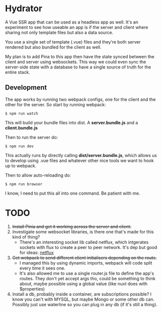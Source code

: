 # Hydrator

A Vue SSR app that can be used as a headless app as well. It's an experiment to
see how useable an app is if the server and client where sharing not only
template files but also a data source.

You use a single set of template (.vue) files and they're both server rendered
but also bundled for the client as well.

My plan is to add Pina to this app then have the state synced between the
client and server using websockets. This way we could even sync the server-side
state with a database to have a single source of truth for the entire stack.

## Development

The app works by running two webpack configs, one for the client and the other
for the server. So start by running webpack:

```
$ npm run watch
```

This will build your bundle files into dist. A **server.bundle.js** and a
**client.bundle.js** 

Then to run the server do:

```
$ npm run dev
```

This actually runs by directly calling **dist/server.bundle.js**, which allows
us to develop using .vue files and whatever other nice tools we want to hook up
to webpack.

Then to allow auto-reloading do:

```
$ npm run browser
```

I know, I need to put this all into one command. Be patient with me.

# TODO

1. ~~Install Pinia and get it working across the server and client.~~
2. Investigate some websocket libraries, is there one that's made for this kind
   of thing?
   - There's an interesting socket lib called netflux, which intgerates sockets
     with flux to create a peer to peer network. It's dep but good for ideas:
     [netflux](https://github.com/coast-team/netflux)
3. ~~Get webpack to send different client initialisers depending on the route.~~
   - I managed this by using dynamic imports, webpack will code split every time
     it sees one.
   - It's also allowed me to use a single router.js file to define the app's
     routes. They don't yet accept args tho, could be something to think about,
     maybe possible using a global value (like nuxt does with $properties)
4. Install a db, probably inside a container, are subscriptions possible? I
   know you can't with MYSQL, but maybe Mongo or some other db can. Possibly
   just use waterline so you can plug in any db (if it's still a thing).
